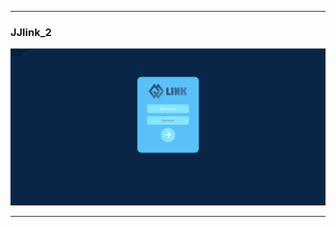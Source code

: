 --------------------------------------------------------
<h3>JJlink_2</h3>

<img src="JJLink_2/Hasil/Login.png" />

--------------------------------------------------------

